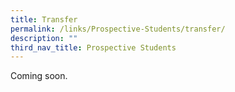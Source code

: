 ```yaml
---
title: Transfer
permalink: /links/Prospective-Students/transfer/
description: ""
third_nav_title: Prospective Students
---
```

Coming soon.